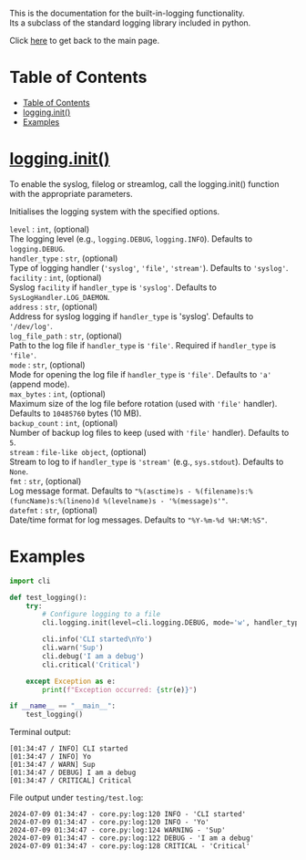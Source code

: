This is the documentation for the built-in-logging functionality. <br />
Its a subclass of the standard logging library included in python. <br />

Click [here](/cli-log/) to get back to the main page.

# Table of Contents
- [Table of Contents](#table-of-contents)
- [logging.init()](#logginginit)
- [Examples](#examples)

# [logging.init()](https://github.com/DeltaBotics/cli-log/blob/6f6db7af897652adc9a9d9f0f35c965737dd387e/cli/logging/initialise.py#L5-L59)
To enable the syslog, filelog or streamlog, call the logging.init() function with the appropriate parameters. <br />

Initialises the logging system with the specified options. <br />

`level` : `int`, (optional) <br />
The logging level (e.g., `logging.DEBUG`, `logging.INFO`). Defaults to `logging.DEBUG`. <br />
`handler_type` : `str`, (optional) <br />
Type of logging handler (`'syslog'`, `'file'`, `'stream'`). Defaults to `'syslog'`. <br />
`facility` : `int`, (optional) <br />
Syslog `facility` if `handler_type` is `'syslog'`. Defaults to `SysLogHandler.LOG_DAEMON`. <br />
`address` : `str`, (optional) <br />
Address for syslog logging if `handler_type` is 'syslog'. Defaults to `'/dev/log'`. <br />
`log_file_path` : `str`, (optional) <br />
Path to the log file if `handler_type` is `'file'`. Required if `handler_type` is `'file'`. <br />
`mode` : `str`, (optional) <br />
Mode for opening the log file if `handler_type` is `'file'`. Defaults to `'a'` (append mode). <br />
`max_bytes` : `int`, (optional) <br />
Maximum size of the log file before rotation (used with `'file'` handler). Defaults to `10485760` bytes (10 MB). <br />
`backup_count` : `int`, (optional) <br />
Number of backup log files to keep (used with `'file'` handler). Defaults to `5`. <br />
`stream` : `file-like object`, (optional) <br />
Stream to log to if `handler_type` is `'stream'` (e.g., `sys.stdout`). Defaults to `None`. <br />
`fmt` : `str`, (optional) <br />
Log message format. Defaults to `"%(asctime)s - %(filename)s:%(funcName)s:%(lineno)d %(levelname)s - '%(message)s'"`. <br />
`datefmt` : `str`, (optional) <br />
Date/time format for log messages. Defaults to `"%Y-%m-%d %H:%M:%S"`. <br />

# Examples

```python
import cli

def test_logging():
    try:
        # Configure logging to a file
        cli.logging.init(level=cli.logging.DEBUG, mode='w', handler_type='file', log_file_path='testing/test.log')

        cli.info('CLI started\nYo')
        cli.warn('Sup')
        cli.debug('I am a debug')
        cli.critical('Critical')

    except Exception as e:
        print(f"Exception occurred: {str(e)}")

if __name__ == "__main__":
    test_logging()
```

Terminal output:
```log
[01:34:47 / INFO] CLI started
[01:34:47 / INFO] Yo
[01:34:47 / WARN] Sup
[01:34:47 / DEBUG] I am a debug
[01:34:47 / CRITICAL] Critical
```

File output under `testing/test.log`:
```log
2024-07-09 01:34:47 - core.py:log:120 INFO - 'CLI started'
2024-07-09 01:34:47 - core.py:log:120 INFO - 'Yo'
2024-07-09 01:34:47 - core.py:log:124 WARNING - 'Sup'
2024-07-09 01:34:47 - core.py:log:122 DEBUG - 'I am a debug'
2024-07-09 01:34:47 - core.py:log:128 CRITICAL - 'Critical'
```